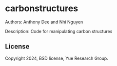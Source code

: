 # carbonstructures

Authors: Anthony Dee and Nhi Nguyen

Description: Code for manipulating carbon structures 

## License

Copyright 2024, BSD license, Yue Research Group.

